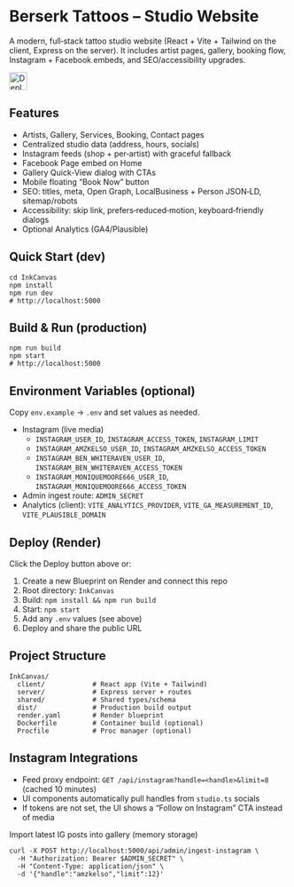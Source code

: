 # Berserk Tattoos – Studio Website

A modern, full‑stack tattoo studio website (React + Vite + Tailwind on the client, Express on the server). It includes artist pages, gallery, booking flow, Instagram + Facebook embeds, and SEO/accessibility upgrades.

<a href="https://render.com/deploy?repo=https://github.com/RipKDR/InkCanvass">
  <img alt="Deploy to Render" src="https://render.com/images/deploy-to-render-button.svg" height="32" />
</a>

## Features

- Artists, Gallery, Services, Booking, Contact pages
- Centralized studio data (address, hours, socials)
- Instagram feeds (shop + per‑artist) with graceful fallback
- Facebook Page embed on Home
- Gallery Quick‑View dialog with CTAs
- Mobile floating “Book Now” button
- SEO: titles, meta, Open Graph, LocalBusiness + Person JSON‑LD, sitemap/robots
- Accessibility: skip link, prefers‑reduced‑motion, keyboard‑friendly dialogs
- Optional Analytics (GA4/Plausible)

## Quick Start (dev)

```
cd InkCanvas
npm install
npm run dev
# http://localhost:5000
```

## Build & Run (production)

```
npm run build
npm start
# http://localhost:5000
```

## Environment Variables (optional)

Copy `env.example` → `.env` and set values as needed.

- Instagram (live media)
  - `INSTAGRAM_USER_ID`, `INSTAGRAM_ACCESS_TOKEN`, `INSTAGRAM_LIMIT`
  - `INSTAGRAM_AMZKELSO_USER_ID`, `INSTAGRAM_AMZKELSO_ACCESS_TOKEN`
  - `INSTAGRAM_BEN_WHITERAVEN_USER_ID`, `INSTAGRAM_BEN_WHITERAVEN_ACCESS_TOKEN`
  - `INSTAGRAM_MONIQUEMOORE666_USER_ID`, `INSTAGRAM_MONIQUEMOORE666_ACCESS_TOKEN`
- Admin ingest route: `ADMIN_SECRET`
- Analytics (client): `VITE_ANALYTICS_PROVIDER`, `VITE_GA_MEASUREMENT_ID`, `VITE_PLAUSIBLE_DOMAIN`

## Deploy (Render)

Click the Deploy button above or:

1. Create a new Blueprint on Render and connect this repo
2. Root directory: `InkCanvas`
3. Build: `npm install && npm run build`
4. Start: `npm start`
5. Add any `.env` values (see above)
6. Deploy and share the public URL

## Project Structure

```
InkCanvas/
  client/            # React app (Vite + Tailwind)
  server/            # Express server + routes
  shared/            # Shared types/schema
  dist/              # Production build output
  render.yaml        # Render blueprint
  Dockerfile         # Container build (optional)
  Procfile           # Proc manager (optional)
```

## Instagram Integrations

- Feed proxy endpoint: `GET /api/instagram?handle=<handle>&limit=8` (cached 10 minutes)
- UI components automatically pull handles from `studio.ts` socials
- If tokens are not set, the UI shows a “Follow on Instagram” CTA instead of media

Import latest IG posts into gallery (memory storage)

```
curl -X POST http://localhost:5000/api/admin/ingest-instagram \
  -H "Authorization: Bearer $ADMIN_SECRET" \
  -H "Content-Type: application/json" \
  -d '{"handle":"amzkelso","limit":12}'
```


